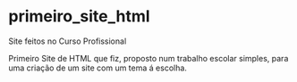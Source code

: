 # primeiro_site_html

 Site feitos no Curso Profissional

Primeiro Site de HTML que fiz, proposto num trabalho escolar simples, para uma criação de um site com um tema á escolha.